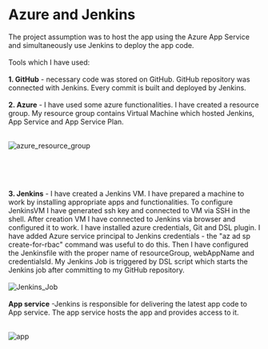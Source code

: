 <h1>Azure and Jenkins</h1>
The project assumption was to host the app using the Azure App Service and simultaneously use Jenkins to deploy the app code. <br><br>
Tools which I have used:<br><br>
<b>1. GitHub</b> - necessary code was stored on GitHub. GitHub repository was connected with Jenkins. Every commit is built and deployed by Jenkins.<br><br>
<b>2. Azure</b> - I have used some azure functionalities. I have created a resource group. My resource group contains Virtual Machine which hosted Jenkins, App Service and App Service Plan. 
<br><br>

![azure_resource_group](https://user-images.githubusercontent.com/62955170/139865669-eee6be6f-9c51-4d8b-9026-eee42307c5bc.png)


<br><br><br>

<b>3. Jenkins</b> - I have created a Jenkins VM. I have prepared a machine to work by installing appropriate apps and functionalities. To configure JenkinsVM I have generated ssh key and connected to VM via SSH in the shell.  After creation VM I have connected to Jenkins via browser and configured it to work. I have installed azure credentials, Git and DSL plugin. I have added Azure service principal to Jenkins credentials -  the  "az ad sp create-for-rbac"  command was useful to do this. Then I have configured the Jenkinsfile with the proper name of resourceGroup, webAppName and credentialsId. My Jenkins Job is triggered by DSL script which starts the Jenkins job after committing to my GitHub repository.<br><br>
![Jenkins_Job](https://user-images.githubusercontent.com/62955170/139862987-b27f9724-3d1c-4867-b700-2fdeda8dfe84.png)
<br><br>
<b>App service</b> -Jenkins is responsible for delivering the latest app code to App service. The app service hosts the app and provides access to it.
 <br><br>

![app](https://user-images.githubusercontent.com/62955170/139864291-503ca79d-a31d-49de-9501-f759aff853d6.png)

